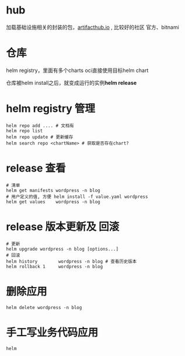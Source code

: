 # hub
加载基础设施相关的封装的包，[artifacthub.io](https://artifacthub.io/) , 
比较好的社区 官方、bitnami 

# 仓库
helm registry，里面有多个charts
oci直接使用目标helm chart

仓库被helm install之后，就变成运行的实例**helm release**

# helm registry 管理
```
helm repo add .... # 文档有
helm repo list  
helm repo update # 更新缓存
helm search repo <chartName> # 获取是否存在chart?
```

# release 查看
```
# 清单
helm get manifests wordpress -n blog
# 用户定义的值, 方便 helm install -f value.yaml wordpress
helm get values    wordpress -n blog
```

# release 版本更新及 回滚
```
# 更新
helm upgrade wordpress -n blog [options...]
# 回滚
helm history        wordpress -n blog # 查看历史版本
helm rollback 1     wordpress -n blog
```

# 删除应用
```
helm delete wordpress -n blog
```

# 手工写业务代码应用
```
helm
```
